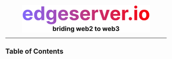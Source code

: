 <p align="center">
  <picture>
    <source media="(prefers-color-scheme: dark)" srcset="./assets/banner2_white.png" />
    <img alt="edgeserver.io bridging web2 to web3" src="./assets/banner2_black.png" width="400px" />
  </picture>
</p>

---

## Table of Contents
